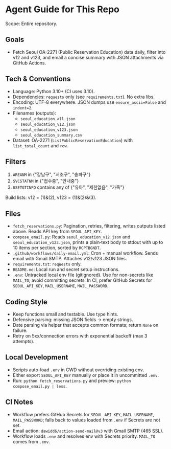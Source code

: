 # Agent Guide for This Repo

Scope: Entire repository.

## Goals
- Fetch Seoul OA-2271 (Public Reservation Education) data daily, filter into v12 and v123, and email a concise summary with JSON attachments via GitHub Actions.

## Tech & Conventions
- Language: Python 3.10+ (CI uses 3.10).
- Dependencies: `requests` only (see `requirements.txt`). No extra libs.
- Encoding: UTF-8 everywhere. JSON dumps use `ensure_ascii=False` and `indent=2`.
- Filenames (outputs):
  - `seoul_education_all.json`
  - `seoul_education_v12.json`
  - `seoul_education_v123.json`
  - `seoul_education_summary.csv`
- Dataset: OA-2271 (`ListPublicReservationEducation`) with `list_total_count` and `row`.

## Filters
1) `AREANM` in {"강남구", "서초구", "송파구"}
2) `SVCSTATNM` in {"접수중", "안내중"}
3) `USETGTINFO` contains any of {"유아", "제한없음", "가족"}

Build lists: v12 = (1)&(2), v123 = (1)&(2)&(3).

## Files
- `fetch_reservations.py`: Pagination, retries, filtering, writes outputs listed above. Reads API key from `SEOUL_API_KEY`.
- `compose_email.py`: Reads `seoul_education_v12.json` and `seoul_education_v123.json`, prints a plain‑text body to stdout with up to 10 items per section, sorted by `RCPTBGNDT`.
- `.github/workflows/daily-email.yml`: Cron + manual workflow. Sends email with Gmail SMTP. Attaches v12/v123 JSON files.
- `requirements.txt`: `requests` only.
- `README.md`: Local run and secret setup instructions.
- `.env`: Untracked local env file (gitignored). Use for non-secrets like `MAIL_TO`; avoid committing secrets. In CI, prefer GitHub Secrets for `SEOUL_API_KEY`, `MAIL_USERNAME`, `MAIL_PASSWORD`.

## Coding Style
- Keep functions small and testable. Use type hints.
- Defensive parsing: missing JSON fields → empty strings.
- Date parsing via helper that accepts common formats; return `None` on failure.
- Retry on 5xx/connection errors with exponential backoff (max 3 attempts).

## Local Development
- Scripts auto-load `.env` in CWD without overriding existing env.
- Either export `SEOUL_API_KEY` manually or place it in uncommitted `.env`.
- Run: `python fetch_reservations.py` and preview: `python compose_email.py | less`.

## CI Notes
- Workflow prefers GitHub Secrets for `SEOUL_API_KEY`, `MAIL_USERNAME`, `MAIL_PASSWORD`; falls back to values loaded from `.env` if Secrets are not set.
- Email action: `dawidd6/action-send-mail@v3` with Gmail SMTP (465 SSL).
- Workflow loads `.env` and resolves env with Secrets priority. `MAIL_TO` comes from `.env`.
